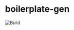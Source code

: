 # boilerplate-gen
![Build](https://github.com/Aerothon-NTP/boilerplate-gen/actions/workflows/main.yml/badge.svg)
